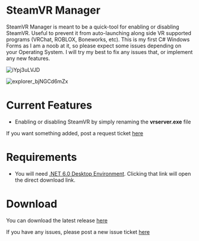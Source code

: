 # SteamVR Manager
 
SteamVR Manager is meant to be a quick-tool for enabling or disabling SteamVR. Useful to prevent it from auto-launching along side VR supported programs (VRChat, ROBLOX, Boneworks, etc).
This is my first C# Windows Forms as I am a noob at it, so please expect some issues depending on your Operating System. I will try my best to fix any issues that, or implement any new features.

![iYpj3uLVJD](https://github.com/user-attachments/assets/0babc510-aa19-4425-87e6-116afaae715f)

![explorer_bjNGCd6mZx](https://github.com/user-attachments/assets/2b8583a3-1ee0-4d82-937d-050d7f19cfa5)


# Current Features
- Enabling or disabling SteamVR by simply renaming the **vrserver.exe** file

If you want something added, post a request ticket [here](https://github.com/zachup100/SteamVR-Manager/issues)

# Requirements
- You will need [.NET 6.0 Desktop Environment](https://dotnet.microsoft.com/en-us/download/dotnet/thank-you/runtime-desktop-6.0.32-windows-x64-installer). Clicking that link will open the direct download link.

# Download
You can download the latest release [here](https://github.com/zachup100/SteamVR-Manager/releases)

If you have any issues, please post a new issue ticket [here](https://github.com/zachup100/SteamVR-Manager/issues)
